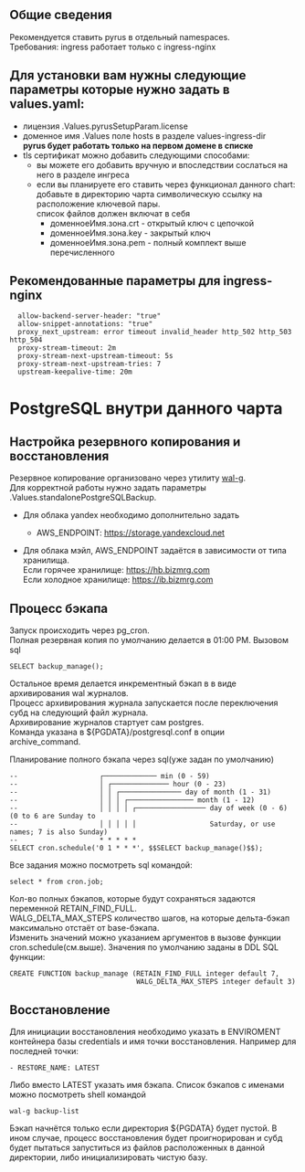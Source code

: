 ## Общие сведения
Рекомендуется ставить pyrus в отдельный namespaces.  
Требования: ingress работает только с ingress-nginx  
  
## Для установки вам нужны следующие параметры которые нужно задать в values.yaml:
* лицензия      .Values.pyrusSetupParam.license
* доменное имя  .Values поле hosts в разделе values-ingress-dir  
  **pyrus будет работать только на первом домене в списке**
* tls сертификат можно добавить следующими способами:  
  - вы можете его добавить вручную и впоследствии сослаться на него в разделе ингреса
  - если вы планируете его ставить через функционал данного chart:  
    добавьте в директорию чарта символическую ссылку на расположение ключевой пары.  
    список файлов должен включат в себя  
    * доменноеИмя.зона.crt - открытый ключ с цепочкой  
    * доменноеИмя.зона.key - закрытый ключ  
    * доменноеИмя.зона.pem - полный комплект выше перечисленного  

## Рекомендованные параметры для ingress-nginx
```
  allow-backend-server-header: "true"
  allow-snippet-annotations: "true"
  proxy_next_upstream: error timeout invalid_header http_502 http_503 http_504
  proxy-stream-timeout: 2m
  proxy-stream-next-upstream-timeout: 5s
  proxy-stream-next-upstream-tries: 7
  upstream-keepalive-time: 20m
```

# PostgreSQL внутри данного чарта
## Настройка резервного копирования и восстановления

Резервное копирование организовано через утилиту [wal-g](https://github.com/wal-g/wal-g).  
Для корректной работы нужно задать параметры .Values.standalonePostgreSQLBackup.

* Для облака yandex необходимо дополнительно задать  
  - AWS_ENDPOINT: https://storage.yandexcloud.net

* Для облака мэйл, AWS_ENDPOINT задаётся в зависимости от типа хранилища.  
  Если горячее хранилище: https://hb.bizmrg.com  
  Если холодное хранилище: https://ib.bizmrg.com  

## Процесс бэкапа

Запуск происходить через pg_cron.  
Полная резервная копия по умолчанию делается в 01:00 PM. Вызовом sql
```
SELECT backup_manage();
```
Остальное время делается инкрементный бэкап в в виде архивирования wal журналов.  
Процесс архивирования журнала запускается после переключения субд на следующий файл журнала.  
Архивирование журналов стартует сам postgres.  
Команда указана в ${PGDATA}/postgresql.conf в опции archive_command.

Планирование полного бэкапа через sql(уже задан по умолчанию)
```
--                    ┌───────────── min (0 - 59)
--                    │ ┌────────────── hour (0 - 23)
--                    │ │ ┌─────────────── day of month (1 - 31)
--                    │ │ │ ┌──────────────── month (1 - 12)
--                    │ │ │ │ ┌───────────────── day of week (0 - 6) (0 to 6 are Sunday to
--                    │ │ │ │ │                  Saturday, or use names; 7 is also Sunday)
--                    * * * * *
SELECT cron.schedule('0 1 * * *', $$SELECT backup_manage()$$);
```
Все задания можно посмотреть sql командой:
```
select * from cron.job;
```

Кол-во полных бэкапов, которые будут сохраняться задаются переменной RETAIN_FIND_FULL.  
WALG_DELTA_MAX_STEPS количество шагов, на которые дельта-бэкап максимально отстаёт 
от base-бэкапа.  
Изменить значений можно указанием аргументов в вызове функции cron.schedule(см.выше).
Значения по умолчанию заданы в DDL SQL функции:
```
CREATE FUNCTION backup_manage (RETAIN_FIND_FULL integer default 7,
                               WALG_DELTA_MAX_STEPS integer default 3)
```

## Восстановление

Для инициации восстановления необходимо указать в ENVIROMENT контейнера базы
credentials и имя точки восстановления. Например для последней точки:
```
- RESTORE_NAME: LATEST
```
Либо вместо LATEST указать имя бэкапа. Список бэкапов с именами можно посмотреть shell командой  
```
wal-g backup-list
```

Бэкап начнётся только если директория ${PGDATA} будет пустой. 
В ином случае, процесс восстановления будет проигнорирован и субд будет пытаться запуститься
из файлов расположенных в данной директории, либо инициализировать чистую базу.

